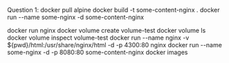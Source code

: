 Question 1:
docker pull alpine
docker build -t some-content-nginx .
docker run --name some-nginx -d some-content-nginx

docker run nginx
docker volume create volume-test
docker volume ls
docker volume inspect volume-test
docker run --name nginx -v ${pwd}/html:/usr/share/nginx/html -d -p 4300:80 nginx
docker run --name some-nginx -d -p 8080:80 some-content-nginx
docker images

        